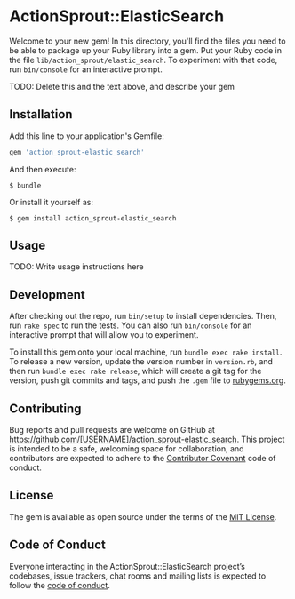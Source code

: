 # ActionSprout::ElasticSearch

Welcome to your new gem! In this directory, you'll find the files you need to be able to package up your Ruby library into a gem. Put your Ruby code in the file `lib/action_sprout/elastic_search`. To experiment with that code, run `bin/console` for an interactive prompt.

TODO: Delete this and the text above, and describe your gem

## Installation

Add this line to your application's Gemfile:

```ruby
gem 'action_sprout-elastic_search'
```

And then execute:

    $ bundle

Or install it yourself as:

    $ gem install action_sprout-elastic_search

## Usage

TODO: Write usage instructions here

## Development

After checking out the repo, run `bin/setup` to install dependencies. Then, run `rake spec` to run the tests. You can also run `bin/console` for an interactive prompt that will allow you to experiment.

To install this gem onto your local machine, run `bundle exec rake install`. To release a new version, update the version number in `version.rb`, and then run `bundle exec rake release`, which will create a git tag for the version, push git commits and tags, and push the `.gem` file to [rubygems.org](https://rubygems.org).

## Contributing

Bug reports and pull requests are welcome on GitHub at https://github.com/[USERNAME]/action_sprout-elastic_search. This project is intended to be a safe, welcoming space for collaboration, and contributors are expected to adhere to the [Contributor Covenant](http://contributor-covenant.org) code of conduct.

## License

The gem is available as open source under the terms of the [MIT License](https://opensource.org/licenses/MIT).

## Code of Conduct

Everyone interacting in the ActionSprout::ElasticSearch project’s codebases, issue trackers, chat rooms and mailing lists is expected to follow the [code of conduct](https://github.com/[USERNAME]/action_sprout-elastic_search/blob/master/CODE_OF_CONDUCT.md).
